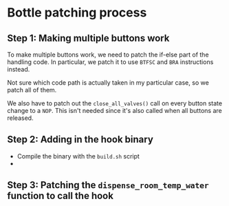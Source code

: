 # Bottle patching process
## Step 1: Making multiple buttons work
To make multiple buttons work, we need to patch the if-else part of the handling code.
In particular, we patch it to use `BTFSC` and `BRA` instructions instead.

Not sure which code path is actually taken in my particular case, so we patch all of them.

We also have to patch out the `close_all_valves()` call on every button state change to a `NOP`. This isn't needed since it's also called when all buttons are released.

## Step 2: Adding in the hook binary
- Compile the binary with the `build.sh` script
- 

## Step 3: Patching the `dispense_room_temp_water` function to call the hook


